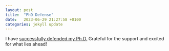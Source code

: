 ```yaml
---
layout: post
title:  "PhD Defense"
date:   2023-06-29 21:27:58 +0100
categories: jekyll update
---
```

I have [successfully defended my Ph.D.](https://math.ethz.ch/news-and-events/news/d-math-news/2023/06/doctoral-exam-of-hanna-wutte.html) Grateful for the support and excited for what lies ahead!